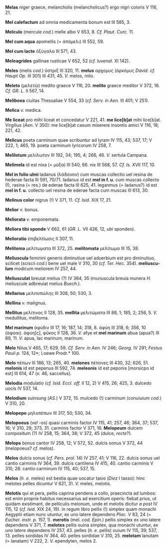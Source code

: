 **Melas** niger graece, melancholis (melancholicus?) ergo nigri coloris
V 116, 21.

**Mel calefactum** ad omnia medicamenta bonum est III 585, 3.

**Melculo** (mercule *cod.*) melle albo V 653, 8. *Cf. Plaut. Curc.* 11.

**Mel cum aqua** apomellis (= ἀπόμελι) III 552, 59.

**Mel cum lacte** ὀξύγαλα III 571, 43.

**Meleagrides** gallinae rusticae V 652, 52 (*cf. Iuvenal.* XI 142).

**Meles** (melis *cod.*) ὕστριξ III 320, 11. **melus** αρχομυς (ἀρκόμυς
*David. cf. Haupt Op.* III 301) III 431, 45. *V.* melos, milo.

**Meleto** (μελετῶ) medito graece V 116, 20. **melito** graece meditor V
372, 16. *Cf. GR. L.* II 567, 14.

**Meliboea** ciuitas Thessaliae V 554, 33 (*cf. Serv. in Aen.* III 401;
V 251).

**Melica** *v.* medica.

**Me liceat** pro mihi liceat et concedatur V 221, 41. **me
lice[b]at** mihi lice[b]at. Virgilius (*Aen*. V 350): me lice[b]at
casum miserere insontis amici V 116, 18; 221, 42.

**Melicus** poeta carminum quae scribuntur ad lyram IV 115, 43; 537, 17;
V 222, 1; 465, 19. poeta carminum lyricorum IV 258, 7.

**Melilotum** μελίλωτον III 192, 34; 195, 4; 266, 46. *V.* sertula
Campana.

**Melimela** id est nixa (= μύξα) III 540, 66. nix III 568, 57. *Cf.
Is.* XVII 117, 10.

**Mel in folio ulmi** ladanus (λάδανον) cum muscas collectio uel resina
de hederae facta III 591, 70/71. ladanus id est **mel in f. u.** cum
muscas collecto (!), rasina (= res.) de ederae facta III 625, 41.
leganmus (= ladanus?) id est **mel in f. u.** collecto uel resina de
ederae facta cum muscas III 613, 30.

**Melinus color** nigrus (!) V 371, 11. *Cf. Isid.* XIX 17, 21.

**Melior** *v.* bonus.

**Meliorata** *v.* emponemata.

**Meliora tibi sponde** V 662, 61 (*GR. L.* VII 426, 12, *ubi*
spondeo).

**Melioratio** ἐπιβελτίωσις II 307, 11.

**Melitoma** μελίτωματα III 372, 25. **melitomata** μελίτωμα III 15, 38.

**Meliuscula** feminini generis diminutiue uel aduerbium est pro
diminutiuo, scilicet (sciscii *cod.*) bene uel male V 310, 30 (*cf. Ter.
Hec.* 354). **meliuscu­lum** modicum meliorem IV 257, 44.

**Meliusculat** breuiat melius (?) IV 364, 35 (munuscula breuia munera
*H.* meliuscule adbreuiat melius *Buech.*).

**Mellarius** μελιτοπώλης III 308, 50; 530, 3.

**Mellina** *v.* malignus.

**Mellitus** μελίτινος II 128, 35. **mellita** μελιτώματα III 88, 1;
185, 2; 256, 5. *V.* medullitus, melitoma.

**Mel marinum** ἀφύδιν III 17, 16; 187, 14; 318, 8. ἀφύη III 318, 6;
356, 10 (ἀφύαι). ἀφύη[ς], φῦκος II 128, 36. *V.* afye et **mel
marinum** abua (apua?) III 89, 11. *V.* apua, lac marinum, marinum.

**Melo** Nilus.V 465, 17; 629, 59. *Cf. Serv. in Aen.* IV 246; *Georg.*
IV 291; *Festus Pauli p.* 124, 12*; Loewe Prodr.* 100.

**Melo** πέπων III 186, 13; 265, 40. **melones** πέπονες III 430, 32;
626, 51. **melonis** id est pepenus III 592, 74. **meleonis** id est
peponis [morsicpo id est] III 614, 47 (*v.* 46, saccellus).

**Melodia** modulatio (*cf. Isid. Eccl. off.* II 12, 2) V 415, 26; 425,
3. dulcedo uocis IV 537, 14.

**Melodium** suinsung (*AS.*) V 372, 15. mulcedo (!) carminum (conuiuium
*cod.*) V 310, 20.

**Melopepo** μηλοπέπων III 317, 50; 530, 34.

**Melopoeus** (*vel* -os) quasi carminis factor IV 115, 41; 257, 46;
364, 37; 537, 16; V 310, 29; 373, 31. carminis factor V 371, 16.
**Melopeum** dulcem compositum (?) IV 258, 15; 364, 38; V 372, 45
(dulce, *recte*?).

**Melops** bonus cantor IV 258, 12; V 572, 52. dulcis sonus V 372, 44
(melopoeus? *cf.* melos).

**Melos** dulcis sonus (*cf. Pers. prol.* 14) IV 257, 41; V 116, 22.
dulcis sonus uel cantio carminis IV 364, 39. dulcis cantilena IV 415,
40. cantio carminis V 310, 28. cantio carminum IV 115, 40; 537, 15.

**Melos** (*h. e.* meles) est bestia quae uocatur tasio (*Diez* I
tasso): hinc melotes pelles dicuntur V 621, 31. *V.* meles, melotis.

**Melotis** qui et pera, pellis caprina pendens a collo, praecincta ad
lumbos: est enim proprie habitus necessarius ad exercitium operis:
fiebat prius, ut quidam existimant, de pelliculis melonum, unde et
melotis dicitur *a post* IV 115, 12 (*cf. Isid.* XIX 24, 19). in regum
libro pellix (!) simplex quam monachi Aegyptii etiam nunc utuntur, ex
uno latere dependens *Plac.* V 83, 24 (= *Eucher. instr. p.* 157, 1).
**merotis** (mel. *cod. Epin.*) pellis simplex ex uno latere dependens V
371, 7. **melotes** pellis ouina simplex, qua monachi utuntur, ex uno
latere dependens IV 257, 43. pelles (*h. e.* pellis) ouium IV 115, 39;
537, 13. pelles sordidas IV 364, 40. pelles sordidae V 310, 25.
**melotam** lanutam (= lanatam) V 222, 2. *V.* ependyten, melos 2.
